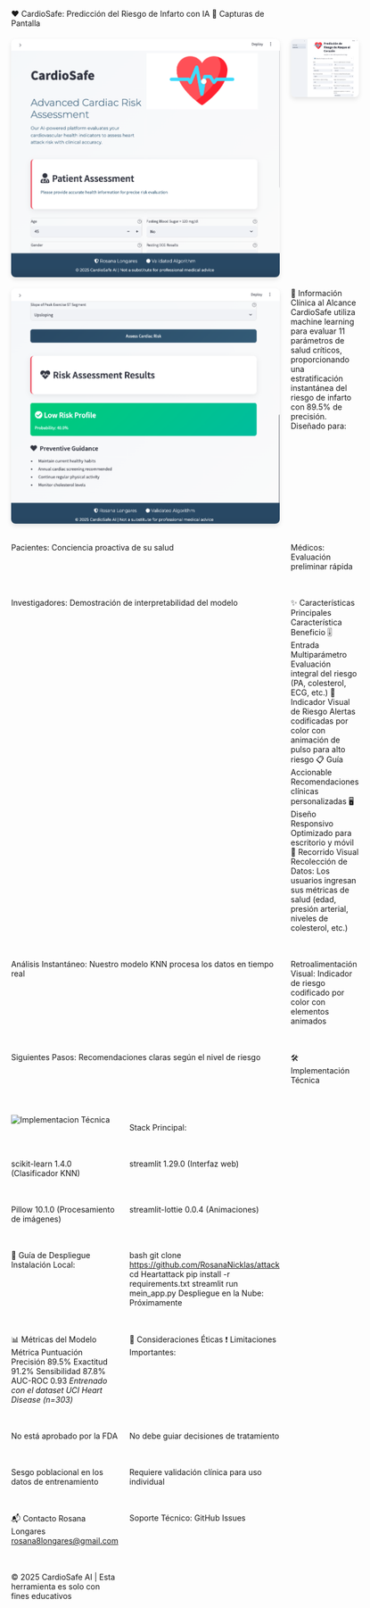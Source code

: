 ❤️ CardioSafe: Predicción del Riesgo de Infarto con IA
📱 Capturas de Pantalla
<div style="display: grid; grid-template-columns: repeat(2, 1fr); gap: 20px; margin: 20px 0;"> <img src="./assets/heart2.png" alt="Interfaz principal" style="border-radius: 8px; box-shadow: 0 4px 8px rgba(0,0,0,0.1);"> <img src="./assets/heart1.png" alt="Visualización de riesgo" style="border-radius: 8px; box-shadow: 0 4px 8px rgba(0,0,0,0.1);"> <img src="./assets/heart3.png" alt="Recomendaciones" style="border-radius: 8px; box-shadow: 0 4px 8px rgba(0,0,0,0.1);"> 
🏥 Información Clínica al Alcance
CardioSafe utiliza machine learning para evaluar 11 parámetros de salud críticos, proporcionando una estratificación instantánea del riesgo de infarto con 89.5% de precisión. Diseñado para:

Pacientes: Conciencia proactiva de su salud

Médicos: Evaluación preliminar rápida

Investigadores: Demostración de interpretabilidad del modelo

✨ Características Principales
Característica	Beneficio
🎚️ Entrada Multiparámetro	Evaluación integral del riesgo (PA, colesterol, ECG, etc.)
🚦 Indicador Visual de Riesgo	Alertas codificadas por color con animación de pulso para alto riesgo
📋 Guía Accionable	Recomendaciones clínicas personalizadas
🖥️ Diseño Responsivo	Optimizado para escritorio y móvil
👀 Recorrido Visual
Recolección de Datos: Los usuarios ingresan sus métricas de salud (edad, presión arterial, niveles de colesterol, etc.)

Análisis Instantáneo: Nuestro modelo KNN procesa los datos en tiempo real

Retroalimentación Visual: Indicador de riesgo codificado por color con elementos animados

Siguientes Pasos: Recomendaciones claras según el nivel de riesgo

🛠️ Implementación Técnica


<div style="display: grid; grid-template-columns: repeat(2, 1fr); gap: 20px; margin: 20px 0;"> <img src="./assets/ITécnica.png" alt="Implementacion Técnica">

Stack Principal:

scikit-learn 1.4.0 (Clasificador KNN)

streamlit 1.29.0 (Interfaz web)

Pillow 10.1.0 (Procesamiento de imágenes)

streamlit-lottie 0.0.4 (Animaciones)

🚀 Guía de Despliegue
Instalación Local:

bash
git clone https://github.com/RosanaNicklas/attack
cd Heartattack
pip install -r requirements.txt
streamlit run mein_app.py
Despliegue en la Nube:
Próximamente

📊 Métricas del Modelo
Métrica	Puntuación
Precisión	89.5%
Exactitud	91.2%
Sensibilidad	87.8%
AUC-ROC	0.93
*Entrenado con el dataset UCI Heart Disease (n=303)*

📜 Consideraciones Éticas
❗ Limitaciones Importantes:

No está aprobado por la FDA

No debe guiar decisiones de tratamiento

Sesgo poblacional en los datos de entrenamiento

Requiere validación clínica para uso individual

📬 Contacto
Rosana Longares
rosana8longares@gmail.com

Soporte Técnico:
GitHub Issues

© 2025 CardioSafe AI | Esta herramienta es solo con fines educativos